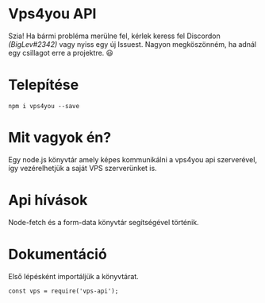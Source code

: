 # Vps4you API

Szia! Ha bármi probléma merülne fel, kérlek keress fel Discordon *(BigLev#2342)* vagy nyiss egy új Issuest. Nagyon megköszönném, ha adnál egy csillagot erre a projektre. :smiley: 

# Telepítése
```
npm i vps4you --save
```
# Mit vagyok én?
Egy node.js könyvtár amely képes kommunikálni a vps4you api szerverével, így vezérelhetjük a saját VPS szerverünket is.

# Api hívások
Node-fetch és a form-data könyvtár segítségével történik.

# Dokumentáció

Első lépésként importáljük a könyvtárat.

```
const vps = require('vps-api');
```
